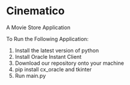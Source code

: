 # Cinematico
A Movie Store Application 

To Run the Following Application: 
1) Install the latest version of python 
2) Install Oracle Instant Client
3) Download our repository onto your machine
4) pip install cx_oracle and tkinter 
5) Run main.py